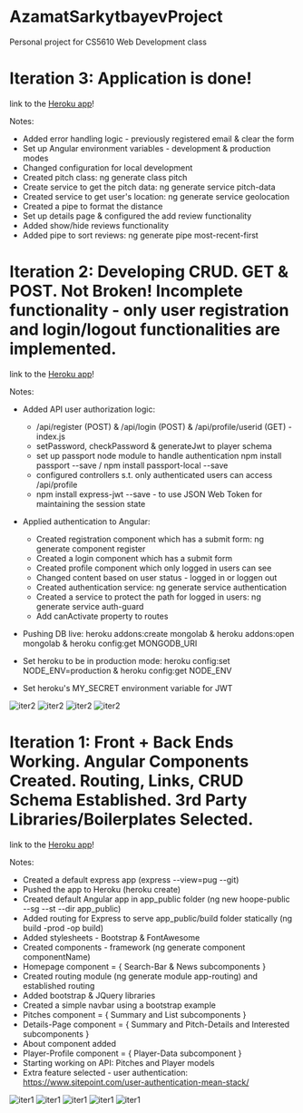 # AzamatSarkytbayevProject
Personal project for CS5610 Web Development class

# <a name="iter3"></a>Iteration 3: Application is done!

link to the [Heroku app](https://cryptic-waters-21711.herokuapp.com/)!

Notes:

* Added error handling logic - previously registered email & clear the form
* Set up Angular environment variables - development & production modes
* Changed configuration for local development
* Created pitch class: ng generate class pitch
* Create service to get the pitch data: ng generate service pitch-data
* Created service to get user's location: ng generate service geolocation
* Created a pipe to format the distance
* Set up details page & configured the add review functionality
* Added show/hide reviews functionality
* Added pipe to sort reviews: ng generate pipe most-recent-first

# <a name="iter2"></a>Iteration 2: Developing CRUD. GET & POST. Not Broken! Incomplete functionality - only user registration and login/logout functionalities are implemented.

link to the [Heroku app](https://cryptic-waters-21711.herokuapp.com/)!

Notes:

* Added API user authorization logic:
    * /api/register (POST) & /api/login (POST) & /api/profile/userid (GET) - index.js
    * setPassword, checkPassword & generateJwt to player schema
    * set up passport node module to handle authentication npm install passport --save / npm install passport-local --save
    * configured controllers s.t. only authenticated users can access /api/profile
    * npm install express-jwt --save - to use JSON Web Token for maintaining the session state

* Applied authentication to Angular:
    * Created registration component which has a submit form: ng generate component register
    * Created a login component which has a submit form
    * Created profile component which only logged in users can see
    * Changed content based on user status - logged in or loggen out
    * Created authentication service: ng generate service authentication
    * Created a service to protect the path for logged in users: ng generate service auth-guard
    * Add canActivate property to routes
* Pushing DB live: heroku addons:create mongolab & heroku addons:open mongolab & heroku config:get MONGODB_URI
* Set heroku to be in production mode: heroku config:set NODE_ENV=production & heroku config:get NODE_ENV
* Set heroku's MY_SECRET environment variable for JWT

![iter2](/readme_images/iter2_0.jpg)
![iter2](/readme_images/iter2_1.jpg)
![iter2](/readme_images/iter2_2.jpg)
![iter2](/readme_images/iter2_3.jpg)

# <a name="iter1"></a>Iteration 1: Front + Back Ends Working. Angular Components Created. Routing, Links, CRUD Schema Established. 3rd Party Libraries/Boilerplates Selected.

link to the [Heroku app](https://cryptic-waters-21711.herokuapp.com/)!

Notes:

* Created a default express app (express --view=pug --git)
* Pushed the app to Heroku (heroku create)
* Created default Angular app in app_public folder (ng new hoope-public --sg --st --dir app_public)
* Added routing for Express to serve app_public/build folder statically (ng build -prod -op build)
* Added stylesheets - Bootstrap & FontAwesome
* Created components - framework (ng generate component componentName)
* Homepage component = { Search-Bar & News subcomponents }
* Created routing module (ng generate module app-routing) and established routing
* Added bootstrap & JQuery libraries
* Created a simple navbar using a bootstrap example
* Pitches component = { Summary and List subcomponents }
* Details-Page component = { Summary and Pitch-Details and Interested subcomponents }
* About component added
* Player-Profile component = { Player-Data subcomponent }
* Starting working on API: Pitches and Player models
* Extra feature selected - user authentication:  https://www.sitepoint.com/user-authentication-mean-stack/

![iter1](/readme_images/iter1_0.jpg)
![iter1](/readme_images/iter1_1.jpg)
![iter1](/readme_images/iter1_2.jpg)
![iter1](/readme_images/iter1_3.jpg)
![iter1](/readme_images/iter1_4.jpg)